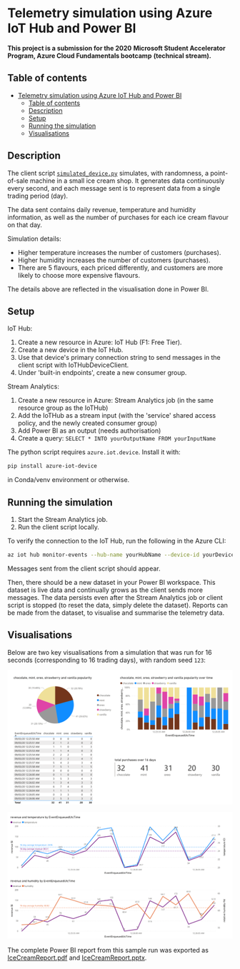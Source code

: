 # Telemetry simulation using Azure IoT Hub and Power BI

**This project is a submission for the 2020**
**Microsoft Student Accelerator Program, Azure Cloud Fundamentals bootcamp**
**(technical stream).**

## Table of contents

- [Telemetry simulation using Azure IoT Hub and Power BI](#telemetry-simulation-using-azure-iot-hub-and-power-bi)
  - [Table of contents](#table-of-contents)
  - [Description](#description)
  - [Setup](#setup)
  - [Running the simulation](#running-the-simulation)
  - [Visualisations](#visualisations)

## Description

The client script [`simulated_device.py`](simulated_device.py) simulates,
with randomness, a point-of-sale machine in a small ice cream shop. It
generates data continuously every second, and each message sent is to
represent data from a single trading period (day).

The data sent contains daily revenue, temperature and humidity information,
as well as the number of purchases for each ice cream flavour on that day.

Simulation details:

- Higher temperature increases the number of customers (purchases).
- Higher humidity increases the number of customers (purchases).
- There are 5 flavours, each priced differently, and customers are more likely
  to choose more expensive flavours.

The details above are reflected in the visualisation done in Power BI.

## Setup

IoT Hub:

1. Create a new resource in Azure: IoT Hub (F1: Free Tier).
2. Create a new device in the IoT Hub.
3. Use that device's primary connection string to send messages in the
   client script with IoTHubDeviceClient.
4. Under 'built-in endpoints', create a new consumer group.

Stream Analytics:

1. Create a new resource in Azure: Stream Analytics job
   (in the same resource group as the IoTHub)
2. Add the IoTHub as a stream input (with the 'service' shared access policy,
   and the newly created consumer group)
3. Add Power BI as an output (needs authorisation)
4. Create a query: `SELECT * INTO yourOutputName FROM yourInputName`

The python script requires `azure.iot.device`. Install it with:

```bash
pip install azure-iot-device
```

in Conda/venv environment or otherwise.

## Running the simulation

1. Start the Stream Analytics job.
2. Run the client script locally.

To verify the connection to the IoT Hub, run the following in the Azure CLI:

```bash
az iot hub monitor-events --hub-name yourHubName --device-id yourDeviceId
```

Messages sent from the client script should appear.

Then, there should be a new dataset in your Power BI workspace. This dataset
is live data and continually grows as the client sends more messages. The
data persists even after the Stream Analytics job or client script is stopped
(to reset the data, simply delete the dataset). Reports can be made from the
dataset, to visualise and summarise the telemetry data.

## Visualisations

Below are two key visualisations from a simulation that was run for 16 seconds
(corresponding to 16 trading days), with random seed `123`:

![flavour-popularity](./results/flavour-popularity.png)

![temp-humid-over-time](./results/temperature-humidity-revenue-over-time.png)

The complete Power BI report from this sample run was exported as
[IceCreamReport.pdf](./results/IceCreamReport.pdf) and
[IceCreamReport.pptx](./results/IceCreamReport.pptx).
